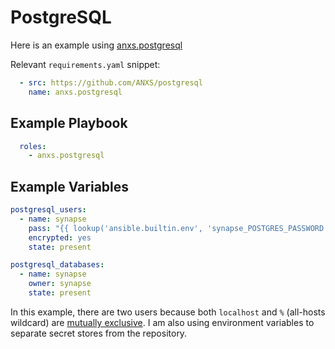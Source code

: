 # PostgreSQL

Here is an example using [anxs.postgresql](https://github.com/ANXS/postgresql)

Relevant `requirements.yaml` snippet:

```yaml
  - src: https://github.com/ANXS/postgresql
    name: anxs.postgresql
```
## Example Playbook

```yaml
  roles:
    - anxs.postgresql
```

## Example Variables

```yaml
postgresql_users:
  - name: synapse
    pass: "{{ lookup('ansible.builtin.env', 'synapse_POSTGRES_PASSWORD') }}"
    encrypted: yes
    state: present

postgresql_databases:
  - name: synapse
    owner: synapse
    state: present
```

In this example, there are two users because both `localhost` and `%` (all-hosts wildcard) are [mutually exclusive](https://stackoverflow.com/q/10823854/9290). I am also using environment variables to  separate secret stores from the repository.
